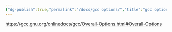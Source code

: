 ```yaml
---
{"dg-publish":true,"permalink":"/docs/gcc options/","title":"gcc options"}
---
```


https://gcc.gnu.org/onlinedocs/gcc/Overall-Options.html#Overall-Options
